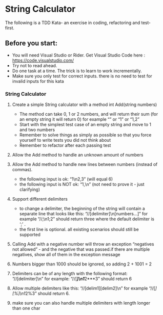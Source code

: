 # String Calculator 
The following is a TDD Kata- an exercise in coding, refactoring and test-first.  

## Before you start: 
- You will need Visual Studio or Rider. Get Visual Studio Code here : https://code.visualstudio.com/   
- Try not to read ahead.
- Do one task at a time. The trick is to learn to work incrementally. 
- Make sure you only test for correct inputs. there is no need to test for invalid inputs for this kata

### String Calculator

1. Create a simple String calculator with a method int Add(string numbers)   
    - The method can take 0, 1 or 2 numbers, and will return their sum (for an empty string it will return 0) for example “” or “1” or “1,2” 
    - Start with the simplest test case of an empty string and move to 1 and two numbers 
    - Remember to solve things as simply as possible so that you force yourself to write tests you did not think about 
    - Remember to refactor after each passing test 
1. Allow the Add method to handle an unknown amount of numbers  
1. Allow the Add method to handle new lines between numbers (instead of commas).  
    - the following input is ok:  “1\n2,3”  (will equal 6)
    - the following input is NOT ok:  “1,\n” (not need to prove it - just clarifying)  
1. Support different delimiters  
    - to change a delimiter, the beginning of the string will contain a separate line that looks like this:   “//[delimiter]\n[numbers…]” for example “//;\n1;2” should return three where the default delimiter is ‘;’ .  
    - the first line is optional. all existing scenarios should still be supported
1. Calling Add with a negative number will throw an exception “negatives not allowed” - and the negative that was passed.if there are multiple negatives, show all of them in the exception message

1. Numbers bigger than 1000 should be ignored, so adding 2 + 1001  = 2  
1. Delimiters can be of any length with the following format:  “//[delimiter]\n” for example: “//[***]\n1***2***3” should return 6  
1. Allow multiple delimiters like this:  “//[delim1][delim2]\n” for example “//[*][%]\n1*2%3” should return 6.  
1. make sure you can also handle multiple delimiters with length longer than one char
